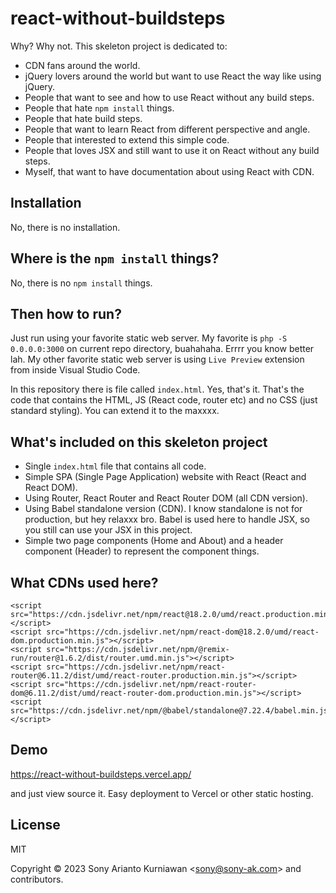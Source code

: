 
# react-without-buildsteps
Why? Why not. This skeleton project is dedicated to:
-  CDN fans around the world.
-  jQuery lovers around the world but want to use React the way like using jQuery.
-  People that want to see and how to use React without any build steps.
-  People that hate `npm install` things.
-  People that hate build steps.
-  People that want to learn React from different perspective and angle.
-  People that interested to extend this simple code.
-  People that loves JSX and still want to use it on React without any build steps.
-  Myself, that want to have documentation about using React with CDN.

## Installation
No, there is no installation.

## Where is the `npm install` things?
No, there is no `npm install` things.

## Then how to run?
Just run using your favorite static web server. My favorite is `php -S 0.0.0.0:3000` on current repo directory, buahahaha. Errrr you know better lah. My other favorite static web server is using `Live Preview` extension from inside Visual Studio Code.

In this repository there is file called `index.html`. Yes, that's it. That's the code that contains the HTML, JS (React code, router etc) and no CSS (just standard styling). You can extend it to the maxxxx.

## What's included on this skeleton project
- Single `index.html` file that contains all code.
- Simple SPA (Single Page Application) website with React (React and React DOM).
- Using Router, React Router and React Router DOM (all CDN version).
- Using Babel standalone version (CDN). I know standalone is not for production, but hey relaxxx bro. Babel is used here to handle JSX, so you still can use your JSX in this project.
- Simple two page components (Home and About) and a header component (Header) to represent the component things.

## What CDNs used here?

```
<script src="https://cdn.jsdelivr.net/npm/react@18.2.0/umd/react.production.min.js"></script>
<script src="https://cdn.jsdelivr.net/npm/react-dom@18.2.0/umd/react-dom.production.min.js"></script>
<script src="https://cdn.jsdelivr.net/npm/@remix-run/router@1.6.2/dist/router.umd.min.js"></script>
<script src="https://cdn.jsdelivr.net/npm/react-router@6.11.2/dist/umd/react-router.production.min.js"></script>
<script src="https://cdn.jsdelivr.net/npm/react-router-dom@6.11.2/dist/umd/react-router-dom.production.min.js"></script>
<script src="https://cdn.jsdelivr.net/npm/@babel/standalone@7.22.4/babel.min.js"></script>
```

## Demo

https://react-without-buildsteps.vercel.app/

and just view source it. Easy deployment to Vercel or other static hosting.

## License

MIT

Copyright &copy; 2023 Sony Arianto Kurniawan <<sony@sony-ak.com>> and contributors.
